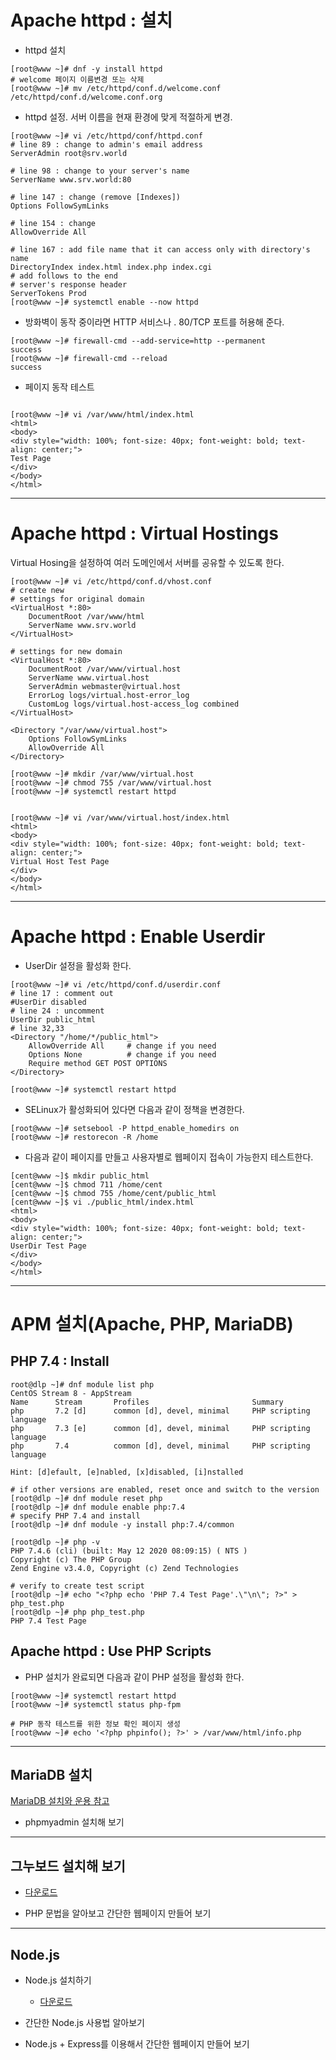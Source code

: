 # Apache httpd : 설치

- httpd 설치

```
[root@www ~]# dnf -y install httpd
# welcome 페이지 이름변경 또는 삭제
[root@www ~]# mv /etc/httpd/conf.d/welcome.conf /etc/httpd/conf.d/welcome.conf.org
```

- httpd 설정. 서버 이름을 현재 환경에 맞게 적절하게 변경.

```
[root@www ~]# vi /etc/httpd/conf/httpd.conf
# line 89 : change to admin's email address
ServerAdmin root@srv.world

# line 98 : change to your server's name
ServerName www.srv.world:80

# line 147 : change (remove [Indexes])
Options FollowSymLinks

# line 154 : change
AllowOverride All

# line 167 : add file name that it can access only with directory's name
DirectoryIndex index.html index.php index.cgi
# add follows to the end
# server's response header
ServerTokens Prod
[root@www ~]# systemctl enable --now httpd
```

- 방화벽이 동작 중이라면  HTTP 서비스나 .  80/TCP 포트를 허용해 준다.

```
[root@www ~]# firewall-cmd --add-service=http --permanent
success
[root@www ~]# firewall-cmd --reload
success
```

- 페이지 동작 테스트

```

[root@www ~]# vi /var/www/html/index.html
<html>
<body>
<div style="width: 100%; font-size: 40px; font-weight: bold; text-align: center;">
Test Page
</div>
</body>
</html>
```

* * * 
# Apache httpd : Virtual Hostings

Virtual Hosing을 설정하여 여러 도메인에서 서버를 공유할 수 있도록 한다.

```
[root@www ~]# vi /etc/httpd/conf.d/vhost.conf
# create new
# settings for original domain
<VirtualHost *:80>
    DocumentRoot /var/www/html
    ServerName www.srv.world
</VirtualHost>

# settings for new domain
<VirtualHost *:80>
    DocumentRoot /var/www/virtual.host
    ServerName www.virtual.host
    ServerAdmin webmaster@virtual.host
    ErrorLog logs/virtual.host-error_log
    CustomLog logs/virtual.host-access_log combined
</VirtualHost>

<Directory "/var/www/virtual.host">
    Options FollowSymLinks
    AllowOverride All
</Directory>

[root@www ~]# mkdir /var/www/virtual.host
[root@www ~]# chmod 755 /var/www/virtual.host
[root@www ~]# systemctl restart httpd
```

```

[root@www ~]# vi /var/www/virtual.host/index.html
<html>
<body>
<div style="width: 100%; font-size: 40px; font-weight: bold; text-align: center;">
Virtual Host Test Page
</div>
</body>
</html>
```
* * * 
# Apache httpd : Enable Userdir

- UserDir 설정을 활성화 한다.

```
[root@www ~]# vi /etc/httpd/conf.d/userdir.conf
# line 17 : comment out
#UserDir disabled
# line 24 : uncomment
UserDir public_html
# line 32,33
<Directory "/home/*/public_html">
    AllowOverride All     # change if you need
    Options None          # change if you need
    Require method GET POST OPTIONS
</Directory>

[root@www ~]# systemctl restart httpd
```

- SELinux가 활성화되어 있다면 다음과 같이 정책을 변경한다.

```
[root@www ~]# setsebool -P httpd_enable_homedirs on
[root@www ~]# restorecon -R /home
```

- 다음과 같이 페이지를 만들고 사용자별로 웹페이지 접속이 가능한지 테스트한다.

```
[cent@www ~]$ mkdir public_html
[cent@www ~]$ chmod 711 /home/cent
[cent@www ~]$ chmod 755 /home/cent/public_html
[cent@www ~]$ vi ./public_html/index.html
<html>
<body>
<div style="width: 100%; font-size: 40px; font-weight: bold; text-align: center;">
UserDir Test Page
</div>
</body>
</html>
```

* * * 
# APM 설치(Apache, PHP, MariaDB)

## PHP 7.4 : Install

```
root@dlp ~]# dnf module list php
CentOS Stream 8 - AppStream
Name      Stream       Profiles                       Summary
php       7.2 [d]      common [d], devel, minimal     PHP scripting language
php       7.3 [e]      common [d], devel, minimal     PHP scripting language
php       7.4          common [d], devel, minimal     PHP scripting language

Hint: [d]efault, [e]nabled, [x]disabled, [i]nstalled

# if other versions are enabled, reset once and switch to the version
[root@dlp ~]# dnf module reset php
[root@dlp ~]# dnf module enable php:7.4
# specify PHP 7.4 and install
[root@dlp ~]# dnf module -y install php:7.4/common

[root@dlp ~]# php -v
PHP 7.4.6 (cli) (built: May 12 2020 08:09:15) ( NTS )
Copyright (c) The PHP Group
Zend Engine v3.4.0, Copyright (c) Zend Technologies

# verify to create test script
[root@dlp ~]# echo "<?php echo 'PHP 7.4 Test Page'.\"\n\"; ?>" > php_test.php
[root@dlp ~]# php php_test.php
PHP 7.4 Test Page

````

## Apache httpd : Use PHP Scripts

- PHP 설치가 완료되면 다음과 같이 PHP 설정을 활성화 한다.
```
[root@www ~]# systemctl restart httpd
[root@www ~]# systemctl status php-fpm

# PHP 동작 테스트를 위한 정보 확인 페이지 생성 
[root@www ~]# echo '<?php phpinfo(); ?>' > /var/www/html/info.php
```

* * * 
## MariaDB 설치

[MariaDB 설치와 운용 참고](https://github.com/yonggyo1125/curriculumLinux/tree/master/Linux2/6~7%EC%9D%BC%EC%B0%A8(6h)%20-%20%EB%8D%B0%EC%9D%B4%ED%84%B0%EB%B2%A0%EC%9D%B4%EC%8A%A4%20%EC%84%9C%EB%B2%84#mariadb-%EC%84%A4%EC%B9%98%EC%99%80-%EC%9A%B4%EC%98%81)

- phpmyadmin 설치해 보기

* * * 
## 그누보드 설치해 보기

- [다운로드](https://sir.kr/g5_pds)

- PHP 문법을 알아보고 간단한 웹페이지 만들어 보기

* * * 
## Node.js 

- Node.js 설치하기
	- [다운로드](https://nodejs.org/ko/)

- 간단한 Node.js 사용법 알아보기
- Node.js + Express를 이용해서 간단한 웹페이지 만들어 보기
